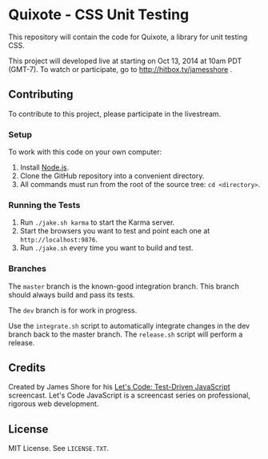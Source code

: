 # Quixote - CSS Unit Testing

This repository will contain the code for Quixote, a library for unit testing CSS. 

This project will developed live at starting on Oct 13, 2014 at 10am PDT (GMT-7). To watch or participate, go to http://hitbox.tv/jamesshore . 


## Contributing

To contribute to this project, please participate in the livestream.


### Setup

To work with this code on your own computer:

1. Install [Node.js](http://nodejs.org/download/).
2. Clone the GitHub repository into a convenient directory.
3. All commands must run from the root of the source tree: `cd <directory>`.

### Running the Tests

1. Run `./jake.sh karma` to start the Karma server.
2. Start the browsers you want to test and point each one at `http://localhost:9876`.
3. Run `./jake.sh` every time you want to build and test.

### Branches

The `master` branch is the known-good integration branch. This branch should always build and pass its tests.

The `dev` branch is for work in progress.

Use the `integrate.sh` script to automatically integrate changes in the dev branch back to the master branch. The `release.sh` script will perform a release.


## Credits

Created by James Shore for his [Let's Code: Test-Driven JavaScript](http://www.letscodejavascript.com) screencast. Let's Code JavaScript is a screencast series on professional, rigorous web development. 


## License

MIT License. See `LICENSE.TXT`.